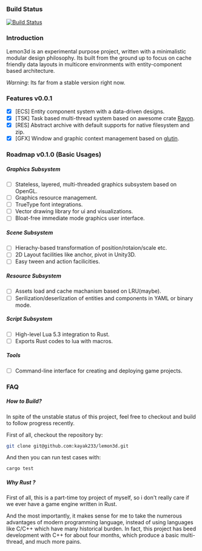### Build Status
[![Build Status](https://travis-ci.org/kayak233/lemon3d.svg?branch=master)](https://travis-ci.org/kayak233/lemon3d)

### Introduction
Lemon3d is an experimental purpose project, written with a minimalistic modular design philosophy. Its built from the ground up to focus on cache friendly data layouts in multicore environments with entity-component based architecture.

*Warning*: Its far from a stable version right now.

### Features v0.0.1
- [x] \[ECS\] Entity component system with a data-driven designs.
- [x] \[TSK\] Task based multi-thread system based on awesome crate [Rayon](https://github.com/nikomatsakis/rayon.git).
- [x] \[RES\] Abstract archive with default supports for native filesystem and zip.
- [x] \[GFX\] Window and graphic context management based on [glutin](https://github.com/tomaka/glutin).

### Roadmap v0.1.0 (Basic Usages)

##### Graphics Subsystem
- [ ] Stateless, layered, multi-threaded graphics subsystem based on OpenGL.
- [ ] Graphics resource management.
- [ ] TrueType font integrations.
- [ ] Vector drawing library for ui and visualizations.
- [ ] Bloat-free immediate mode graphics user interface.

##### Scene Subsystem
- [ ] Hierachy-based transformation of position/rotaion/scale etc.
- [ ] 2D Layout facilities like anchor, pivot in Unity3D.
- [ ] Easy tween and action facilicities.

##### Resource Subsystem
- [ ] Assets load and cache machanism based on LRU(maybe).
- [ ] Serilization/deserlization of entities and components in YAML or binary mode.

##### Script Subsystem
- [ ] High-level Lua 5.3 integration to Rust.
- [ ] Exports Rust codes to lua with macros.

##### Tools
- [ ] Command-line interface for creating and deploying game projects.

### FAQ

##### How to Build?
In spite of the unstable status of this project, feel free to checkout and build to follow progress recently.

First of all, checkout the repository by:
``` sh
git clone git@github.com:kayak233/lemon3d.git
```

And then you can run test cases with:
``` sh
cargo test
```

##### Why Rust ?

First of all, this is a part-time toy project of myself,  so i don't really care if we ever have a game engine written in Rust.

And the most importantly, it makes sense for me to take the numerous advantages of modern programming language, instead of using languages like C/C++ which have many historical burden. In fact, this project has beed development with C++ for about four months, which produce a basic multi-thread, and much more pains.